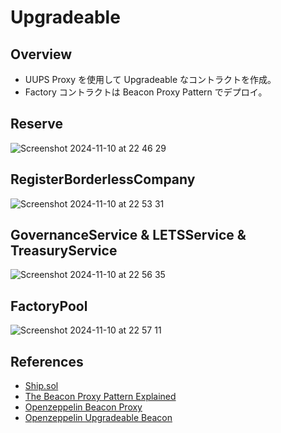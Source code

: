 # Upgradeable

## Overview

- UUPS Proxy を使用して Upgradeable なコントラクトを作成。
- Factory コントラクトは Beacon Proxy Pattern でデプロイ。

## Reserve

![Screenshot 2024-11-10 at 22 46 29](https://github.com/user-attachments/assets/e5c64b11-413b-4627-a66b-baa086e03f0e)

## RegisterBorderlessCompany

![Screenshot 2024-11-10 at 22 53 31](https://github.com/user-attachments/assets/90b8b16d-1780-4f44-b3d8-9ef573cc3f3e)

## GovernanceService & LETSService & TreasuryService

![Screenshot 2024-11-10 at 22 56 35](https://github.com/user-attachments/assets/c0f64276-712d-4aed-aaa0-0c175a3ba7ef)

## FactoryPool

![Screenshot 2024-11-10 at 22 57 11](https://github.com/user-attachments/assets/615a55d1-3c30-4e0a-93ec-c968146bae73)

## References

- [Ship.sol](https://gist.github.com/yurenju/ef4c901a48c523ac74bf942b50ab5108)
- [The Beacon Proxy Pattern Explained](https://www.rareskills.io/post/beacon-proxy)
- [Openzeppelin Beacon Proxy](https://github.com/OpenZeppelin/openzeppelin-contracts/blob/master/contracts/proxy/beacon/BeaconProxy.sol)
- [Openzeppelin Upgradeable Beacon](https://github.com/OpenZeppelin/openzeppelin-contracts/blob/master/contracts/proxy/beacon/UpgradeableBeacon.sol)
